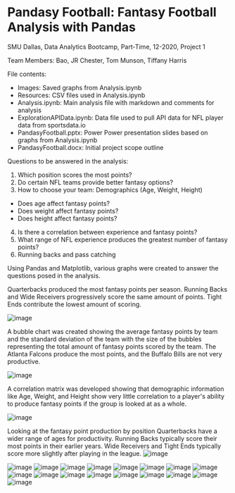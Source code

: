 # Pandasy Football: Fantasy Football Analysis with Pandas
SMU Dallas, Data Analytics Bootcamp, Part-Time, 12-2020, Project 1

Team Members: Bao, JR Chester, Tom Munson, Tiffany Harris

File contents:
* Images: Saved graphs from Analysis.ipynb
* Resources: CSV files used in Analysis.ipynb
* Analysis.ipynb: Main analysis file with markdown and comments for analysis
* ExplorationAPIData.ipynb: Data file used to pull API data for NFL player data from sportsdata.io
* PandasyFootball.pptx: Power Power presentation slides based on graphs from Analysis.ipynb
* PandasyFootball.docx: Initial project scope outline

Questions to be answered in the analysis:
1. Which position scores the most points?
2. Do certain NFL teams provide better fantasy options?
3. How to choose your team: Demographics (Age, Weight, Height)
* Does age affect fantasy points?
* Does weight affect fantasy points?
* Does height affect fantasy points?
4. Is there a correlation between experience and fantasy points?
5. What range of NFL experience produces the greatest number of fantasy points?
6. Running backs and pass catching

Using Pandas and Matplotlib, various graphs were created to answer the questions posed in the analysis.

Quarterbacks produced the most fantasy points per season. Running Backs and Wide Receivers progressively score the same amount of points. Tight Ends contribute the lowest amount of scoring.

![image](https://user-images.githubusercontent.com/74734539/127741682-0901f8d8-050b-422c-8740-00fa96aedc28.png)

A bubble chart was created showing the average fantasy points by team and the standard deviation of the team with the size of the bubbles representing the total amount of fantasy points scored by the team. The Atlanta Falcons produce the most points, and the Buffalo Bills are not very productive.

![image](https://user-images.githubusercontent.com/74734539/127741674-0e77735a-fde7-4882-a254-dd8611491338.png)

A correlation matrix was developed showing that demographic information like Age, Weight, and Height show very little correlation to a player's ability to produce fantasy points if the group is looked at as a whole.

![image](https://user-images.githubusercontent.com/74734539/127741497-e886da67-4836-4e18-b666-cd9cf3840c70.png)

Looking at the fantasy point production by position Quarterbacks have a wider range of ages for productivity. Running Backs typically score their most points in their earlier years. Wide Receivers and Tight Ends typically score more slightly after playing in the league.
![image](https://user-images.githubusercontent.com/74734539/127741499-8264bc97-3c93-42d6-a16e-0a7d521e4619.png)

![image](https://user-images.githubusercontent.com/74734539/127741503-96cdb73f-06ef-491d-982c-081d5fe4ba38.png)
![image](https://user-images.githubusercontent.com/74734539/127741505-a0dd450b-4d70-49e0-82bd-0b1893f8df8b.png)
![image](https://user-images.githubusercontent.com/74734539/127741512-5c518496-7cb2-47a5-8688-493721e713e9.png)
![image](https://user-images.githubusercontent.com/74734539/127741520-29bceba1-bb71-476e-8055-d09391799f50.png)
![image](https://user-images.githubusercontent.com/74734539/127741531-249a49dd-aa2b-4c0e-adba-5a9ff9a96d62.png)
![image](https://user-images.githubusercontent.com/74734539/127741534-b3df4397-7718-451e-968c-8b9d0c011477.png)
![image](https://user-images.githubusercontent.com/74734539/127741536-029b4f34-ae86-4280-9998-2e6f440ce4c1.png)
![image](https://user-images.githubusercontent.com/74734539/127741540-24e25d3a-5830-484d-aeba-475a31654c7f.png)
![image](https://user-images.githubusercontent.com/74734539/127741548-9c778afe-44f4-4da8-810a-64f1f305c120.png)
![image](https://user-images.githubusercontent.com/74734539/127741550-2bb956cb-b592-4465-a056-a488cd03fac3.png)
![image](https://user-images.githubusercontent.com/74734539/127741555-f887bd08-4df4-41f6-8076-a2c47c00abd3.png)
![image](https://user-images.githubusercontent.com/74734539/127741561-96e9d68c-d574-4269-977c-28f19bbc1174.png)
![image](https://user-images.githubusercontent.com/74734539/127741571-7b2c88cf-e870-4d7b-87e1-b48773e93765.png)
![image](https://user-images.githubusercontent.com/74734539/127741572-1ede2b74-2bdc-4fe6-933c-2846bb23e4e1.png)
![image](https://user-images.githubusercontent.com/74734539/127741573-42a5a855-af78-4798-b188-38db5ea77202.png)
![image](https://user-images.githubusercontent.com/74734539/127741577-1227b2c9-095a-42ce-847a-34e6907b26c0.png)
![image](https://user-images.githubusercontent.com/74734539/127741584-4c8834f4-6778-4bc2-8a62-bd689703064a.png)

